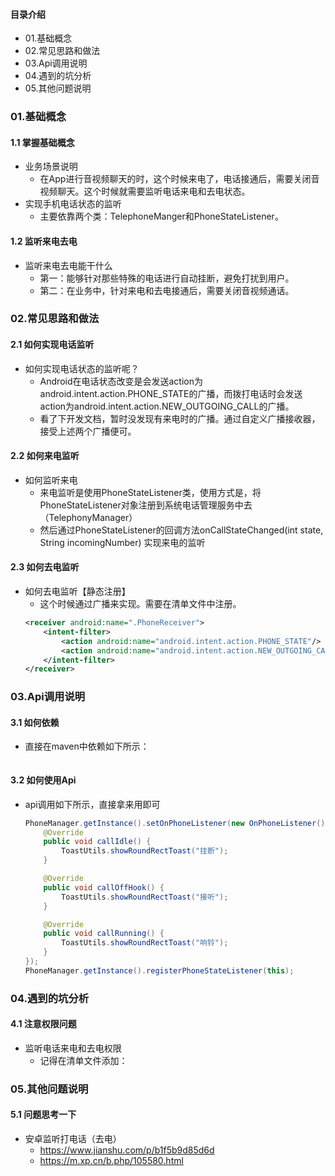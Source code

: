 #### 目录介绍
- 01.基础概念
- 02.常见思路和做法
- 03.Api调用说明
- 04.遇到的坑分析
- 05.其他问题说明



### 01.基础概念
#### 1.1 掌握基础概念
- 业务场景说明
    - 在App进行音视频聊天的时，这个时候来电了，电话接通后，需要关闭音视频聊天。这个时候就需要监听电话来电和去电状态。
- 实现手机电话状态的监听
    - 主要依靠两个类：TelephoneManger和PhoneStateListener。


#### 1.2 监听来电去电
- 监听来电去电能干什么
    - 第一：能够针对那些特殊的电话进行自动挂断，避免打扰到用户。
    - 第二：在业务中，针对来电和去电接通后，需要关闭音视频通话。


### 02.常见思路和做法
#### 2.1 如何实现电话监听
- 如何实现电话状态的监听呢？
    - Android在电话状态改变是会发送action为android.intent.action.PHONE_STATE的广播，而拨打电话时会发送action为android.intent.action.NEW_OUTGOING_CALL的广播。
    - 看了下开发文档，暂时没发现有来电时的广播。通过自定义广播接收器，接受上述两个广播便可。


#### 2.2 如何来电监听
- 如何监听来电
    - 来电监听是使用PhoneStateListener类，使用方式是，将PhoneStateListener对象注册到系统电话管理服务中去（TelephonyManager）
    - 然后通过PhoneStateListener的回调方法onCallStateChanged(int state, String incomingNumber) 实现来电的监听


#### 2.3 如何去电监听
- 如何去电监听【静态注册】
    - 这个时候通过广播来实现。需要在清单文件中注册。
    ``` xml
    <receiver android:name=".PhoneReceiver">
        <intent-filter>
            <action android:name="android.intent.action.PHONE_STATE"/>
            <action android:name="android.intent.action.NEW_OUTGOING_CALL" />
        </intent-filter>
    </receiver>
    ```



### 03.Api调用说明
#### 3.1 如何依赖
- 直接在maven中依赖如下所示：
    ``` java
    
    ```


#### 3.2 如何使用Api
- api调用如下所示，直接拿来用即可
    ``` java
    PhoneManager.getInstance().setOnPhoneListener(new OnPhoneListener() {
        @Override
        public void callIdle() {
            ToastUtils.showRoundRectToast("挂断");
        }

        @Override
        public void callOffHook() {
            ToastUtils.showRoundRectToast("接听");
        }

        @Override
        public void callRunning() {
            ToastUtils.showRoundRectToast("响铃");
        }
    });
    PhoneManager.getInstance().registerPhoneStateListener(this);
    ```



### 04.遇到的坑分析
#### 4.1 注意权限问题
- 监听电话来电和去电权限
    - 记得在清单文件添加：<uses-permission android:name="android.permission.CALL_PHONE" />




### 05.其他问题说明
#### 5.1 问题思考一下
- 安卓监听打电话（去电）
    - https://www.jianshu.com/p/b1f5b9d85d6d
    - https://m.xp.cn/b.php/105580.html

